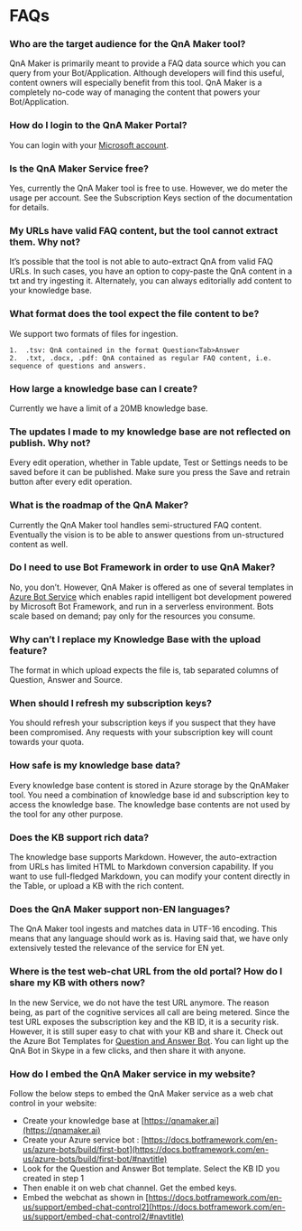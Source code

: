 <!-- 
NavPath: QnA Maker
LinkLabel: FAQ
Url: QnAMaker/documentation/faqs
Weight: 60
-->

# FAQs #
### Who are the target audience for the QnA Maker tool?
QnA Maker is primarily meant to provide a FAQ data source which you can query from your Bot/Application. Although developers will find this useful, content owners will especially benefit from this tool. QnA Maker is a completely no-code way of managing the content that powers your Bot/Application.

### How do I login to the QnA Maker Portal?
You can login with your [Microsoft account](https://www.microsoft.com/en-us/account/).

### Is the QnA Maker Service free?
Yes, currently the QnA Maker tool is free to use. However, we do meter the usage per account. See the Subscription Keys section of the documentation for details.

### My URLs have valid FAQ content, but the tool cannot extract them. Why not?
It’s possible that the tool is not able to auto-extract QnA from valid FAQ URLs. In such cases, you have an option to copy-paste the QnA content in a txt and try ingesting it. Alternately, you can always editorially add content to your knowledge base.

### What format does the tool expect the file content to be?
We support two formats of files for ingestion.

	1.	.tsv: QnA contained in the format Question<Tab>Answer
	2.	.txt, .docx, .pdf: QnA contained as regular FAQ content, i.e. sequence of questions and answers.
	
### How large a knowledge base can I create?
Currently we have a limit of a 20MB knowledge base.

### The updates I made to my knowledge base are not reflected on publish. Why not?
Every edit operation, whether in Table update, Test or Settings needs to be saved before it can be published. Make sure you press the Save and retrain button after every edit operation.

### What is the roadmap of the QnA Maker?
Currently the QnA Maker tool handles semi-structured FAQ content. Eventually the vision is to be able to answer questions from un-structured content as well.

### Do I need to use Bot Framework in order to use QnA Maker?
No, you don’t. However, QnA Maker is offered as one of several templates in [Azure Bot Service](https://azure.microsoft.com/services/bot-service/) which enables rapid intelligent bot development powered by Microsoft Bot Framework, and run in a serverless environment. Bots scale based on demand; pay only for the resources you consume.

### Why can’t I replace my Knowledge Base with the upload feature?
The format in which upload expects the file is, tab separated columns of Question, Answer and Source.

### When should I refresh my subscription keys?
You should refresh your subscription keys if you suspect that they have been compromised. Any requests with your subscription key will count towards your quota.

### How safe is my knowledge base data?
Every knowledge base content is stored in Azure storage by the QnAMaker tool. You need a combination of knowledge base id and subscription key to access the knowledge base. The knowledge base contents are not used by the tool for any other purpose.

### Does the KB support rich data?
The knowledge base supports Markdown. However, the auto-extraction from URLs has limited HTML to Markdown conversion capability. If you want to use full-fledged Markdown, you can modify your content directly in the Table, or upload a KB with the rich content. 

### Does the QnA Maker support non-EN languages?
The QnA Maker tool ingests and matches data in UTF-16 encoding. This means that any language should work as is. Having said that, we have only extensively tested the relevance of the service for EN yet.

### Where is the test web-chat URL from the old portal? How do I share my KB with others now?
In the new Service, we do not have the test URL anymore. The reason being, as part of the cognitive services all call are being metered. Since the test URL exposes the subscription key and the KB ID, it is a security risk. However, it is still super easy to chat with your KB and share it. Check out the Azure Bot Templates for [Question and Answer Bot](https://blog.botframework.com/2016/12/13/More-Ways-to-Make-Smart-Bots/). You can light up the QnA Bot in Skype in a few clicks, and then share it with anyone.

### How do I embed the QnA Maker service in my website?
Follow the below steps to embed the QnA Maker service as a web chat control in your website:
* Create your knowledge base at [https://qnamaker.ai](https://qnamaker.ai)
* Create your Azure service bot : [https://docs.botframework.com/en-us/azure-bots/build/first-bot](https://docs.botframework.com/en-us/azure-bots/build/first-bot/#navtitle) 
* Look for the Question and Answer Bot template. Select the KB ID you created in step 1
* Then enable it on web chat channel. Get the embed keys.
* Embed the webchat as shown in [https://docs.botframework.com/en-us/support/embed-chat-control2](https://docs.botframework.com/en-us/support/embed-chat-control2/#navtitle) 